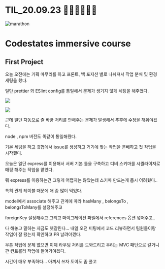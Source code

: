# TIL_20.09.23 🏃🏽‍♂️🏃🏽‍♂️

<img src="https://media.vlpt.us/images/kdo0129/post/29ca955c-708b-4ed6-8e6d-8384dd9bc755/marathon-3753907_960_720.jpg" alt="marathon" />

# Codestates immersive course

## First Project

오늘 오전에는 기획 마무리를 하고 프론트, 백 포지션 별로 나눠져서 작업 분배 및 환경 세팅을 했다.

일단 prettier 와 ESlint config를 통일해서 문제가 생기지 않게 세팅을 해주었다.

![](https://images.velog.io/images/kdo0129/post/2fb6a6d0-4e61-41a7-a232-320aeef12399/image.png)

![](https://images.velog.io/images/kdo0129/post/f82cc05e-d9b3-42a1-a2b3-f4a2cecab838/image.png)

근데 일단 자동으로 줄 바꿈 처리를 안해주는 문제가 발생해서 추후에 수정을 해줘야겠다.

node , npm 버전도 똑같이 통일해줬다.

기본 세팅을 하고 깃헙에서 issue를 생성하고 거기에 맞는 작업을 분배하고 첫 작업을 시작했다.

오늘은 일단 express를 이용해서 서버 기본 틀을 구축하고 디비 스키마를 시퀄라이저로 매핑 해주는 작업을 맡았다.

뭐 express를 이용하는건 그렇게 어렵지는 않았는데 스키마 만드는게 몹시 어려웠다..

특히 관계 테이블 때문에 애 좀 많이 먹었다.

model에서 associate 해주고 관계에 따라 hasMany , belongsTo , belongsToMany를 설정해주고

foreignKey 설정해주고 그리고 마이그레이션 파일에서 references 옵션 넣어주고..

다 해놓고 말하는 지금도 헷갈린다... 내일 오전 미팅에서 코드 리뷰하면서 팀원들이랑 작업이 잘 됐는지 확인하고 PR 날려야겠다.

무튼 작업에 문제 없으면 이제 라우팅 처리를 도와드리고 우리는 MVC 패턴으로 갈거니깐 컨트롤러 작업에 들어가야겠다.

시간이 매우 부족하다... 아껴서 쓰자 토이도 좀 풀고
